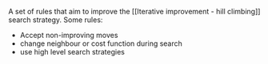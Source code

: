 A set of rules that aim to improve the [[Iterative improvement - hill climbing]] search strategy. 
Some rules:
- Accept non-improving moves
- change neighbour or cost function during search
- use high level search strategies